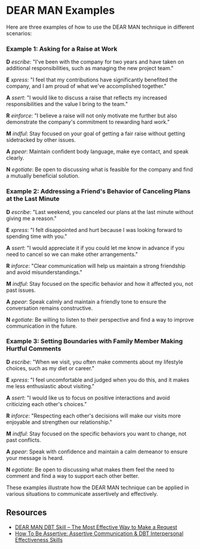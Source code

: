 # **DEAR MAN** Examples

Here are three examples of how to use the DEAR MAN technique in different scenarios:

### Example 1: Asking for a Raise at Work

**D** *escribe*: "I've been with the company for two years and have taken on additional responsibilities, such as managing the new project team."

**E** *xpress*: "I feel that my contributions have significantly benefited the company, and I am proud of what we've accomplished together."

**A** *ssert*: "I would like to discuss a raise that reflects my increased responsibilities and the value I bring to the team."

**R** *einforce*: "I believe a raise will not only motivate me further but also demonstrate the company's commitment to rewarding hard work."

**M** *indful*: Stay focused on your goal of getting a fair raise without getting sidetracked by other issues.

**A** *ppear*: Maintain confident body language, make eye contact, and speak clearly.

**N** *egotiate*: Be open to discussing what is feasible for the company and find a mutually beneficial solution.

### Example 2: Addressing a Friend's Behavior of Canceling Plans at the Last Minute

**D** *escribe*: "Last weekend, you canceled our plans at the last minute without giving me a reason."

**E** *xpress*: "I felt disappointed and hurt because I was looking forward to spending time with you."

**A** *ssert*: "I would appreciate it if you could let me know in advance if you need to cancel so we can make other arrangements."

**R** *inforce*: "Clear communication will help us maintain a strong friendship and avoid misunderstandings."

**M** *indful*: Stay focused on the specific behavior and how it affected you, not past issues.

**A** *ppear*: Speak calmly and maintain a friendly tone to ensure the conversation remains constructive.

**N** *egotiate*: Be willing to listen to their perspective and find a way to improve communication in the future.

### Example 3: Setting Boundaries with Family Member Making Hurtful Comments

**D** *escribe*: "When we visit, you often make comments about my lifestyle choices, such as my diet or career."

**E** *xpress*: "I feel uncomfortable and judged when you do this, and it makes me less enthusiastic about visiting."

**A** *ssert*: "I would like us to focus on positive interactions and avoid criticizing each other's choices."

**R** *inforce*: "Respecting each other's decisions will make our visits more enjoyable and strengthen our relationship."

**M** *indful*: Stay focused on the specific behaviors you want to change, not past conflicts.

**A** *ppear*: Speak with confidence and maintain a calm demeanor to ensure your message is heard.

**N** *egotiate*: Be open to discussing what makes them feel the need to comment and find a way to support each other better.

These examples illustrate how the DEAR MAN technique can be applied in various situations to communicate assertively and effectively.

## Resources
* [DEAR MAN DBT Skill – The Most Effective Way to Make a Request](https://youtu.be/el_O72aTZzE?si=6iC_AGrWGJI9iIvi)
* [How To Be Assertive: Assertive Communication & DBT Interpersonal Effectiveness Skills](https://youtu.be/TQ33fPD7ntA?si=8sgxa4QfstZUflWG)
